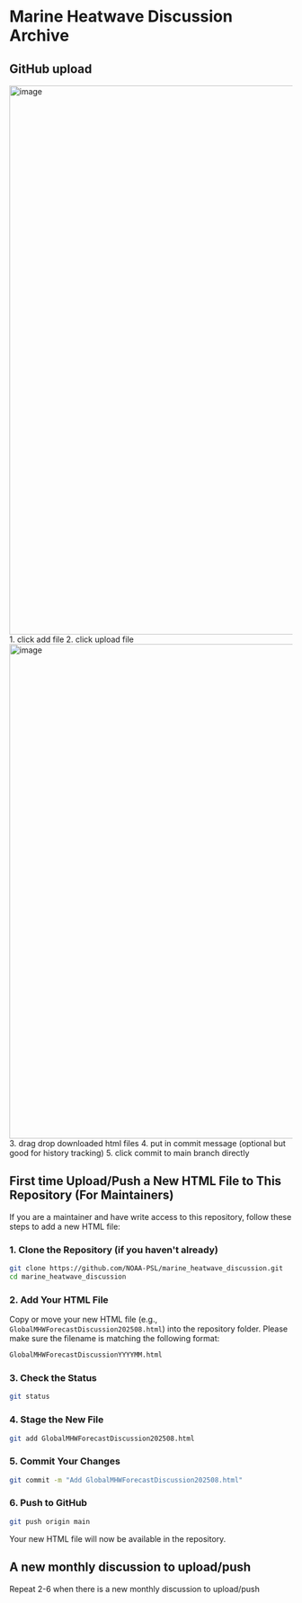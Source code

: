 # Marine Heatwave Discussion Archive

## GitHub upload
<img width="1306" height="977" alt="image" src="https://github.com/user-attachments/assets/f95b2d89-1acb-44fa-8351-ae1681bfba0d" />
1. click add file
2. click upload file
<img width="1324" height="880" alt="image" src="https://github.com/user-attachments/assets/ba730c7e-abd0-451c-a46d-7fdaa01fe506" />
3. drag drop downloaded html files
4. put in commit message (optional but good for history tracking)
5. click commit to main branch directly


## First time Upload/Push a New HTML File to This Repository (For Maintainers)

If you are a maintainer and have write access to this repository, follow these steps to add a new HTML file:

### 1. Clone the Repository (if you haven't already)

```bash
git clone https://github.com/NOAA-PSL/marine_heatwave_discussion.git
cd marine_heatwave_discussion
```

### 2. Add Your HTML File
Copy or move your new HTML file (e.g., `GlobalMHWForecastDiscussion202508.html`) into the repository folder. Please make sure the filename is matching the following format:
```bash
GlobalMHWForecastDiscussionYYYYMM.html
```
### 3. Check the Status

```bash
git status
```

### 4. Stage the New File

```bash
git add GlobalMHWForecastDiscussion202508.html
```

### 5. Commit Your Changes

```bash
git commit -m "Add GlobalMHWForecastDiscussion202508.html"
```

### 6. Push to GitHub

```bash
git push origin main
```

Your new HTML file will now be available in the repository.

## A new monthly discussion to upload/push
Repeat 2-6 when there is a new monthly discussion to upload/push



